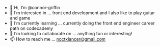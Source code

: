 - 👋 Hi, I’m @connor-griffin
- 👀 I’m interested in ... front end development and I also like to play guitar and game
- 🌱 I’m currently learning ... currently doing the front end engineer career path on codecademy
- 💞️ I’m looking to collaborate on ... anything fun or interesting!
- 📫 How to reach me ... noctxlancer@gmail.com

<!---
connor-griffin/connor-griffin is a ✨ special ✨ repository because its `README.md` (this file) appears on your GitHub profile.
You can click the Preview link to take a look at your changes.
--->
